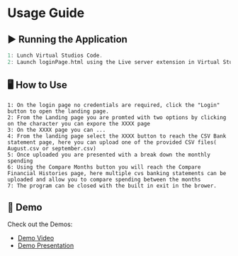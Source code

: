 # Usage Guide

## ▶️ Running the Application
``` c
1: Lunch Virtual Studios Code.
2: Launch loginPage.html using the Live server extension in Virtual Studios Code.
```


## 🖥️ How to Use
```
1: On the login page no credentials are required, click the "Login" button to open the landing page.
2: From the Landing page you are promted with two options by clicking on the character you can expore the XXXX page
3: On the XXXX page you can ...
4: From the landing page select the XXXX button to reach the CSV Bank statement page, here you can upload one of the provided CSV files( August.csv or september.csv)
5: Once uploaded you are presented with a break down the monthly spending
6: Using the Compare Months button you will reach the Compare Financial Histories page, here multiple cvs banking statements can be uploaded and allow you to compare spending between the months
7: The program can be closed with the built in exit in the brower.
```
## 🎥 Demo
Check out the Demos: 
- [Demo Video](../demo/demo.mp4)
- [Demo Presentation](../demo/demo.pptx)


